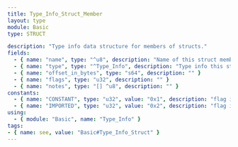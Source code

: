 ```yaml
---
title: Type_Info_Struct_Member
layout: type
module: Basic
type: STRUCT

description: "Type info data structure for members of structs."
fields:
  - { name: "name", type: "^u8", description: "Name of this struct member." }
  - { name: "type", type: "^Type_Info", description: "Type info this struct member." }
  - { name: "offset_in_bytes", type: "s64", description: "" }
  - { name: "flags", type: "u32", description: "" }
  - { name: "notes", type: "[] ^u8", description: "" }
constants:
  - { name: "CONSTANT", type: "u32", value: "0x1", description: "flag indicating declaration as a constant" }
  - { name: "IMPORTED", type: "u32", value: "0x2", description: "flag indicating declaration via `using`" }
using:
  - { module: "Basic", name: "Type_Info" }
tags:
- { name: see, value: "Basic#Type_Info_Struct" }
---
```

